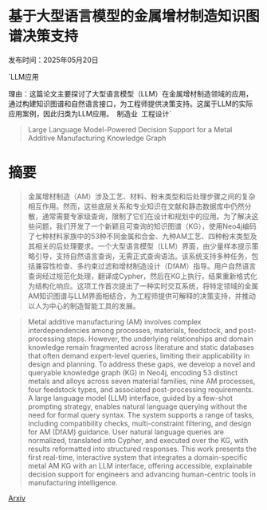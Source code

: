 # 基于大型语言模型的金属增材制造知识图谱决策支持

发布时间：2025年05月20日

`LLM应用

理由：这篇论文主要探讨了大型语言模型（LLM）在金属增材制造领域的应用，通过构建知识图谱和自然语言接口，为工程师提供决策支持。这属于LLM的实际应用案例，因此归类为LLM应用。` `制造业` `工程设计`

> Large Language Model-Powered Decision Support for a Metal Additive Manufacturing Knowledge Graph

# 摘要

> 金属增材制造（AM）涉及工艺、材料、粉末类型和后处理步骤之间的复杂相互作用。然而，这些底层关系和专业知识在文献和静态数据库中仍然分散，通常需要专家级查询，限制了它们在设计和规划中的应用。为了解决这些问题，我们开发了一个新颖且可查询的知识图谱（KG），使用Neo4j编码了七种材料家族中的53种不同金属和合金、九种AM工艺、四种粉末类型及其相关的后处理要求。一个大型语言模型（LLM）界面，由少量样本提示策略引导，支持自然语言查询，无需正式查询语法。该系统支持多种任务，包括兼容性检查、多约束过滤和增材制造设计（DfAM）指导。用户自然语言查询经过规范化处理，翻译成Cypher，然后在KG上执行，结果重新格式化为结构化响应。这项工作首次提出了一种实时交互系统，将特定领域的金属AM知识图谱与LLM界面相结合，为工程师提供可解释的决策支持，并推动以人为中心的制造智能工具的发展。

> Metal additive manufacturing (AM) involves complex interdependencies among processes, materials, feedstock, and post-processing steps. However, the underlying relationships and domain knowledge remain fragmented across literature and static databases that often demand expert-level queries, limiting their applicability in design and planning. To address these gaps, we develop a novel and queryable knowledge graph (KG) in Neo4j, encoding 53 distinct metals and alloys across seven material families, nine AM processes, four feedstock types, and associated post-processing requirements. A large language model (LLM) interface, guided by a few-shot prompting strategy, enables natural language querying without the need for formal query syntax. The system supports a range of tasks, including compatibility checks, multi-constraint filtering, and design for AM (DfAM) guidance. User natural language queries are normalized, translated into Cypher, and executed over the KG, with results reformatted into structured responses. This work presents the first real-time, interactive system that integrates a domain-specific metal AM KG with an LLM interface, offering accessible, explainable decision support for engineers and advancing human-centric tools in manufacturing intelligence.

[Arxiv](https://arxiv.org/abs/2505.20308)